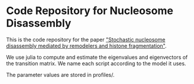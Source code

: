 # Code Repository for Nucleosome Disassembly
This is the code repository for the paper ["Stochastic nucleosome disassembly mediated by remodelers and histone fragmentation"](https://doi.org/10.1063/5.0165136).

We use julia to compute and estimate the eigenvalues and eigenvectors of the transition matrix. We name each script according to the model it uses. 

The parameter values are stored in profiles/. 